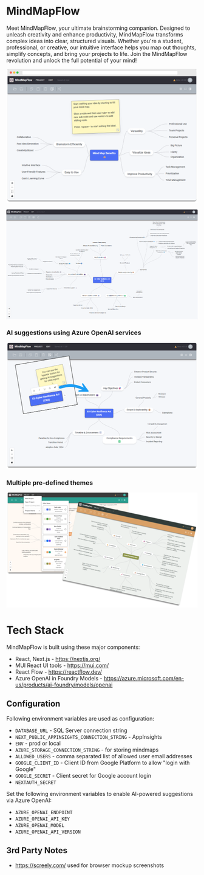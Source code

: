 # MindMapFlow

Meet MindMapFlow, your ultimate brainstorming companion. Designed to unleash creativity and enhance productivity, MindMapFlow transforms complex ideas into clear, structured visuals. Whether you're a student, professional, or creative, our intuitive interface helps you map out thoughts, simplify concepts, and bring your projects to life. Join the MindMapFlow revolution and unlock the full potential of your mind!

![Screenshot](/public/screens/mindmapflow_20251016.png)

![EU Cyber Resilience Act](/public/screens/eu_cyber_resilience_act_cra.png)

### AI suggestions using Azure OpenAI services
![AI suggestions](/public/screens/ai-suggestions-2025-10-16.png)

### Multiple pre-defined themes
![Themes](/public/screens/themes-2025-10-16.png)

# Tech Stack

MindMapFlow is built using these major components:

* React, Next.js - https://nextjs.org/
* MUI React UI tools - https://mui.com/
* React Flow - https://reactflow.dev/
* Azure OpenAI in Foundry Models - https://azure.microsoft.com/en-us/products/ai-foundry/models/openai

## Configuration

Following environment variables are used as configuration:

- `DATABASE_URL` - SQL Server connection string
- `NEXT_PUBLIC_APPINSIGHTS_CONNECTION_STRING` - AppInsights
- `ENV` - prod or local
- `AZURE_STORAGE_CONNECTION_STRING` - for storing mindmaps
- `ALLOWED_USERS` - comma separated list of allowed user email addresses
- `GOOGLE_CLIENT_ID` - Client ID from Google Platform to allow "login with Google"
- `GOOGLE_SECRET` - Client secret for Google account login
- `NEXTAUTH_SECRET`

Set the following environment variables to enable AI-powered suggestions via Azure OpenAI:

- `AZURE_OPENAI_ENDPOINT`
- `AZURE_OPENAI_API_KEY`
- `AZURE_OPENAI_MODEL`
- `AZURE_OPENAI_API_VERSION`

## 3rd Party Notes

- https://screely.com/ used for browser mockup screenshots